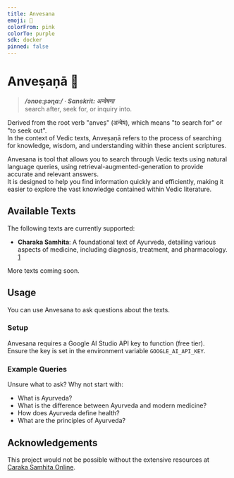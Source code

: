 ```yaml
---
title: Anvesana
emoji: 🐢
colorFrom: pink
colorTo: purple
sdk: docker
pinned: false
---
```

# Anveṣaṇā 🐢

>**_/ənʋeːʂəɳɑː/ · Sanskrit: अन्वेषणा_**  
search after, seek for, or inquiry into.  

Derived from the root verb "anveṣ" (अन्वेष), which means "to search for" or "to seek out".  
In the context of Vedic texts, Anveṣaṇā refers to the process of searching for
knowledge, wisdom, and understanding within these ancient scriptures.

Anvesana is tool that allows you to search through Vedic texts using natural language queries, using retrieval-augmented-generation to provide accurate and relevant answers.  
It is designed to help you find information quickly and efficiently, making it easier to explore the vast knowledge contained within Vedic literature.


## Available Texts
The following texts are currently supported:
- **Charaka Samhita**: A foundational text of Ayurveda, detailing various aspects of medicine, including diagnosis, treatment, and pharmacology. [1]

More texts coming soon.

## Usage
You can use Anvesana to ask questions about the texts.

### Setup
Anvesana requires a Google AI Studio API key to function (free tier).  
Ensure the key is set in the environment variable `GOOGLE_AI_API_KEY`.

### Example Queries
Unsure what to ask? Why not start with:
- What is Ayurveda?
- What is the difference between Ayurveda and modern medicine?
- How does Ayurveda define health?
- What are the principles of Ayurveda?


## Acknowledgements
This project would not be possible without the extensive resources at [Caraka Samhita Online][1].


[1]: https://www.carakasamhitaonline.com/index.php?title=Main_Page